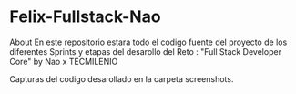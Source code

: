 # Felix-Fullstack-Nao
About En este repositorio estara todo el codigo fuente del proyecto de los diferentes Sprints y etapas del desarollo del Reto : "Full Stack Developer Core" by Nao x TECMILENIO 

Capturas del codigo desarollado en la carpeta screenshots.
